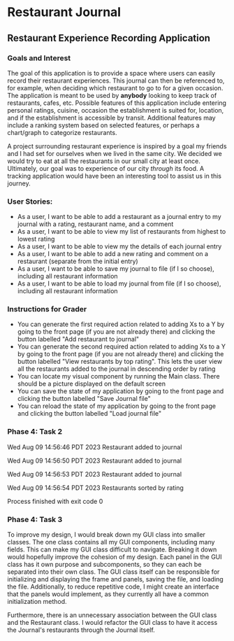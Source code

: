 # Restaurant Journal

## Restaurant Experience Recording Application

### Goals and Interest
The goal of this application is to provide a space 
where users can easily record their restaurant experiences.
This journal can then be referenced to, for example, when
deciding which restaurant to go to for a given occasion. The
application is meant to be used by **anybody** looking to keep track
of restaurants, cafes, etc. Possible features of this application 
include entering personal ratings, cuisine, occasion the establishment
is suited for, location, and if the establishment is 
accessible by transit. Additional features may include a ranking
system based on selected features, or perhaps a chart/graph to
categorize restaurants.

A project surrounding restaurant experience is inspired by a goal
my friends and I had set for ourselves when we lived in the same
city. We decided we would try to eat at all the restaurants 
in our small city at least once. Ultimately, our goal was to
experience of our city *through* its food. A tracking application 
would have been an interesting tool to assist us in this journey.

### User Stories:
- As a user, I want to be able to add a restaurant as a journal entry to my journal with a rating, restaurant name, and a comment
- As a user, I want to be able to view my list of restaurants from highest to lowest rating
- As a user, I want to be able to view my the details of each journal entry
- As a user, I want to be able to add a new rating and comment on a restaurant (separate from the initial entry)
- As a user, I want to be able to save my journal to file (if I so choose), including all restaurant information
- As a user, I want to be able to load my journal from file (if I so choose), including all restaurant information

### Instructions for Grader

- You can generate the first required action related to adding Xs to a Y by
going to the front page (if you are not already there) and clicking the button labelled "Add restaurant to journal"
- You can generate the second required action related to adding Xs to a Y by
going to the front page (if you are not already there) and clicking
the button labelled "View restaurants by top rating". This lets the user view all the
restaurants added to the journal in descending order by rating
- You can locate my visual component by running the Main class. There should be a picture displayed
on the default screen
- You can save the state of my application by going to the front page and clicking the button labelled "Save Journal file"
- You can reload the state of my application by going to the front page and clicking the button labelled 
"Load journal file"

### Phase 4: Task 2

Wed Aug 09 14:56:46 PDT 2023
Restaurant added to journal

Wed Aug 09 14:56:50 PDT 2023
Restaurant added to journal

Wed Aug 09 14:56:53 PDT 2023
Restaurant added to journal

Wed Aug 09 14:56:54 PDT 2023
Restaurants sorted by rating

Process finished with exit code 0

### Phase 4: Task 3
To improve my design, I would break down my GUI class into smaller classes. The one class contains all my GUI components,
including many fields. This can make my GUI class difficult to navigate. 
Breaking it down would hopefully improve the cohesion of my design.
Each panel in the GUI class has it own purpose and subcomponents, so they can each be separated into their own class.
The GUI class itself can be responsible for initializing and displaying the frame and panels, saving the file, and
loading the file. Additionally, to reduce repetitive code, I might create an interface that the panels would implement, 
as they currently all have a common initialization method. 

Furthermore, there is an unnecessary association between the GUI class and the Restaurant class. I would refactor 
the GUI class to have it access the Journal's restaurants through the Journal itself.
 
